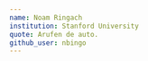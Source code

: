 ```yaml
---
name: Noam Ringach
institution: Stanford University 
quote: Arufen de auto. 
github_user: nbingo
---
```

